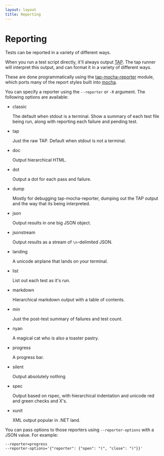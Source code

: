 ```yaml
---
layout: layout
title: Reporting
---
```


# Reporting

Tests can be reported in a variety of different ways.

When you run a test script directly, it'll always output
[TAP](/tap-format/).  The tap runner will interpret this
output, and can format it in a variety of different ways.

These are done programmatically using the
[tap-mocha-reporter](http://npm.im/tap-mocha-reporter) module, which
ports many of the report styles built into
[mocha](http://mochajs.org/#reporters).

You can specify a reporter using the `--reporter` or `-R` argument.
The following options are available:

- classic

    The default when stdout is a terminal.  Show a summary of
    each test file being run, along with reporting each failure and
    pending test.

- tap

    Just the raw TAP.  Default when stdout is not a terminal.

- doc

    Output hierarchical HTML.

- dot

    Output a dot for each pass and failure.

- dump

    Mostly for debugging tap-mocha-reporter, dumping out the TAP
    output and the way that its being interpreted.

- json

    Output results in one big JSON object.

- jsonstream

    Output results as a stream of `\n`-delimited JSON.

- landing

    A unicode airplane that lands on your terminal.

- list

    List out each test as it's run.

- markdown

    Hierarchical markdown output with a table of contents.

- min

    Just the post-test summary of failures and test count.

- nyan

    A magical cat who is also a toaster pastry.

- progress

    A progress bar.

- silent

    Output absolutely nothing

- spec

    Output based on rspec, with hierarchical indentation and
    unicode red and green checks and X's.

- xunit

    XML output popular in .NET land.

You can pass options to those reporters using `--reporter-options`
with a JSON value.  For example:

```
--reporter=progress
--reporter-options='{"reporter": {"open": "(", "close": ")"}}'
```
